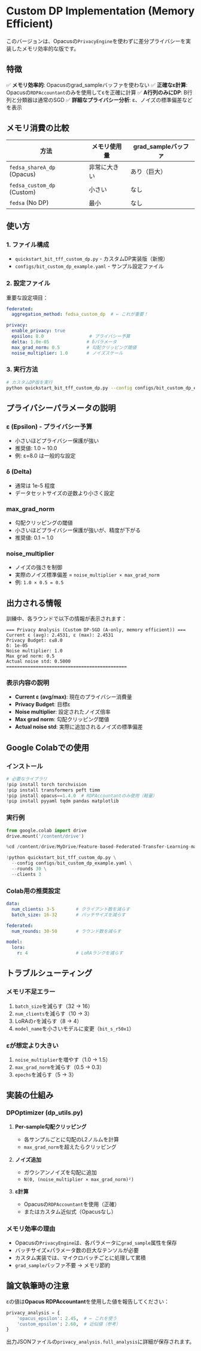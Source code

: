 # Custom DP Implementation (Memory Efficient)

このバージョンは、Opacusの`PrivacyEngine`を使わずに差分プライバシーを実装したメモリ効率的な版です。

## 特徴

✅ **メモリ効率的**: Opacusのgrad_sampleバッファを使わない
✅ **正確なε計算**: Opacusの`RDPAccountant`のみを使用してεを正確に計算
✅ **A行列のみにDP**: B行列と分類器は通常のSGD
✅ **詳細なプライバシー分析**: ε、ノイズの標準偏差などを表示

## メモリ消費の比較

| 方法 | メモリ使用量 | grad_sampleバッファ |
|------|-------------|-------------------|
| `fedsa_shareA_dp` (Opacus) | 非常に大きい | あり（巨大） |
| `fedsa_custom_dp` (Custom) | 小さい | なし |
| `fedsa` (No DP) | 最小 | なし |

## 使い方

### 1. ファイル構成

- `quickstart_bit_tff_custom_dp.py` - カスタムDP実装版（新規）
- `configs/bit_custom_dp_example.yaml` - サンプル設定ファイル

### 2. 設定ファイル

重要な設定項目：

```yaml
federated:
  aggregation_method: fedsa_custom_dp  # ← これが重要！

privacy:
  enable_privacy: true
  epsilon: 8.0                 # プライバシー予算
  delta: 1.0e-05              # δパラメータ
  max_grad_norm: 0.5          # 勾配クリッピング閾値
  noise_multiplier: 1.0       # ノイズスケール
```

### 3. 実行方法

```bash
# カスタムDP版を実行
python quickstart_bit_tff_custom_dp.py --config configs/bit_custom_dp_example.yaml
```

## プライバシーパラメータの説明

### ε (Epsilon) - プライバシー予算
- 小さいほどプライバシー保護が強い
- 推奨値: 1.0 ~ 10.0
- 例: ε=8.0 は一般的な設定

### δ (Delta)
- 通常は 1e-5 程度
- データセットサイズの逆数より小さく設定

### max_grad_norm
- 勾配クリッピングの閾値
- 小さいほどプライバシー保護が強いが、精度が下がる
- 推奨値: 0.1 ~ 1.0

### noise_multiplier
- ノイズの強さを制御
- 実際のノイズ標準偏差 = `noise_multiplier × max_grad_norm`
- 例: `1.0 × 0.5 = 0.5`

## 出力される情報

訓練中、各ラウンドで以下の情報が表示されます：

```
=== Privacy Analysis (Custom DP-SGD (A-only, memory efficient)) ===
Current ε (avg): 2.4531, ε (max): 2.4531
Privacy Budget: ε≤8.0
δ: 1e-05
Noise multiplier: 1.0
Max grad norm: 0.5
Actual noise std: 0.5000
=============================================
```

### 表示内容の説明

- **Current ε (avg/max)**: 現在のプライバシー消費量
- **Privacy Budget**: 目標ε
- **Noise multiplier**: 設定されたノイズ倍率
- **Max grad norm**: 勾配クリッピング閾値
- **Actual noise std**: 実際に追加されるノイズの標準偏差

## Google Colabでの使用

### インストール

```python
# 必要なライブラリ
!pip install torch torchvision
!pip install transformers peft timm
!pip install opacus==1.4.0  # RDPAccountantのみ使用（軽量）
!pip install pyyaml tqdm pandas matplotlib
```

### 実行例

```python
from google.colab import drive
drive.mount('/content/drive')

%cd /content/drive/MyDrive/Feature-based-Federated-Transfer-Learning-main/fedsa_ftl_standalone

!python quickstart_bit_tff_custom_dp.py \
  --config configs/bit_custom_dp_example.yaml \
  --rounds 30 \
  --clients 3
```

### Colab用の推奨設定

```yaml
data:
  num_clients: 3-5        # クライアント数を減らす
  batch_size: 16-32       # バッチサイズを減らす

federated:
  num_rounds: 30-50       # ラウンド数を減らす

model:
  lora:
    r: 4                  # LoRAランクを減らす
```

## トラブルシューティング

### メモリ不足エラー

1. `batch_size`を減らす（32 → 16）
2. `num_clients`を減らす（10 → 3）
3. LoRAの`r`を減らす（8 → 4）
4. `model_name`を小さいモデルに変更（`bit_s_r50x1`）

### εが想定より大きい

1. `noise_multiplier`を増やす（1.0 → 1.5）
2. `max_grad_norm`を減らす（0.5 → 0.3）
3. `epochs`を減らす（5 → 3）

## 実装の仕組み

### DPOptimizer (dp_utils.py)

1. **Per-sample勾配クリッピング**
   - 各サンプルごとに勾配のL2ノルムを計算
   - `max_grad_norm`を超えたらクリッピング

2. **ノイズ追加**
   - ガウシアンノイズを勾配に追加
   - `N(0, (noise_multiplier × max_grad_norm)²)`

3. **ε計算**
   - Opacusの`RDPAccountant`を使用（正確）
   - またはカスタム近似式（Opacusなし）

### メモリ効率の理由

- Opacusの`PrivacyEngine`は、各パラメータに`grad_sample`属性を保存
- バッチサイズ×パラメータ数の巨大なテンソルが必要
- カスタム実装では、マイクロバッチごとに処理して累積
- `grad_sample`バッファ不要 → メモリ節約

## 論文執筆時の注意

εの値は**Opacus RDPAccountant**を使用した値を報告してください：

```python
privacy_analysis = {
    'opacus_epsilon': 2.45,  # ← これを使う
    'custom_epsilon': 2.60,  # 近似値（参考）
}
```

出力JSONファイルの`privacy_analysis.full_analysis`に詳細が保存されます。
